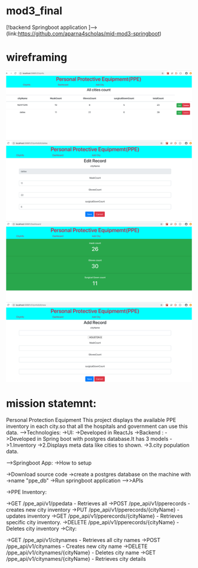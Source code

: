 # mod3_final
 [!backend Springboot application  ]--> (link:https://github.com/aparna4scholas/mid-mod3-springboot)
 # wireframing
 ![wireframe](./assets/../ppeinventoryapp/src/components/assets/Screen%20Shot%202020-05-26%20at%209.45.36%20AM.png)
 ![wireframe](./assets/../ppeinventoryapp/src/components/assets/Screen%20Shot%202020-05-26%20at%209.46.19%20AM.png)
 ![wireframe](./assets/../ppeinventoryapp/src/components/assets/Screen%20Shot%202020-05-26%20at%209.46.33%20AM.png)
 ![wireframe](./assets/../ppeinventoryapp/src/components/assets/Screen%20Shot%202020-05-26%20at%209.46.48%20AM.png)


 
 # mission statemnt: 
 Personal Protection Equipment
 This project displays the available PPE inventory in each city.so that all the hospitals and government can use this data.
 -->Technologies:
 ->UI: 
 ->Developed in ReactJs
 ->Backend : 
 ->Developed in Spring boot with postgres database.It has 3 models 
 ->1.Inventory
 ->2.Displays meta data like cities to shown.
 ->3.city population data.
 
 -->Springboot App:
->How to setup

->Download source code
->create a postgres database on the machine with ->name "ppe_db"
->Run springboot application
-->>APIs

->PPE Inventory:

->GET /ppe_api/v1/ppedata - Retrieves all
->POST /ppe_api/v1/pperecords - creates new city inventory
->PUT /ppe_api/v1/pperecords/{cityName} - updates inventory
->GET /ppe_api/v1/pperecords/{cityName} - Retrieves specific city inventory.
->DELETE /ppe_api/v1/pperecords/{cityName} - Deletes city inventory
->City:

->GET /ppe_api/v1/citynames - Retrieves all city names
->POST /ppe_api/v1/citynames - Creates new city name
->DELETE /ppe_api/v1/citynames/{cityName} - Deletes city name
->GET /ppe_api/v1/citynames/{cityName} - Retrieves city details

